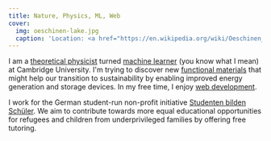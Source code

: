 ```yaml
---
title: Nature, Physics, ML, Web
cover:
  img: oeschinen-lake.jpg
  caption: 'Location: <a href="https://en.wikipedia.org/wiki/Oeschinen_Lake">Oeschinen Lake</a>'
---
```


I am a [theoretical physicist](/physics) turned [machine learner](/ml) (you know what I mean) at Cambridge University. I'm trying to discover new [functional materials](https://www.quora.com/What-are-the-functional-materials) that might help our transition to sustainability by enabling improved energy generation and storage devices. In my free time, I enjoy [web development](/web).

I work for the German student-run non-profit initiative [Studenten bilden Schüler](https://studenten-bilden-schueler.de/bundesvorstand). We aim to contribute towards more equal educational opportunities for refugees and children from underprivileged families by offering free tutoring.
